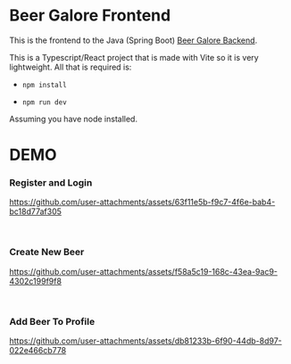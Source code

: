 # Beer Galore Frontend
This is the frontend to the Java (Spring Boot) [Beer Galore Backend](https://github.com/reichg/beer-galore).

This is a Typescript/React project that is made with Vite so it is very lightweight. All that is required is: 

- `npm install`

- `npm run dev`

Assuming you have node installed.

# DEMO

### Register and Login
https://github.com/user-attachments/assets/63f11e5b-f9c7-4f6e-bab4-bc18d77af305

<br>

### Create New Beer
https://github.com/user-attachments/assets/f58a5c19-168c-43ea-9ac9-4302c199f9f8

<br>

### Add Beer To Profile
https://github.com/user-attachments/assets/db81233b-6f90-44db-8d97-022e466cb778


